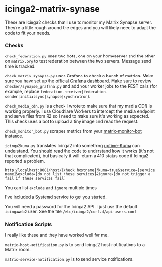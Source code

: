 # icinga2-matrix-synase



These are Icinga2 checks that I use to monitor my Matrix Synapse server. They're a little rough around the edges and you will likely need to adapt the code to fit your needs.



### Checks

`check_federation.py` uses two bots, one on your homeserver and the other on `matrix.org` to test federation between the two servers. Message send time is tracked.



`check_matrix_synapse.py` uses Grafana to check a bunch of metrics. Make sure you have set up the [official Grafana dashboard](https://matrix-org.github.io/synapse/latest/usage/administration/understanding_synapse_through_grafana_graphs.html). Make sure to review `checker/synapse_grafana.py` and add your worker jobs to the REST calls (for example, replace `federation-receiver|federation-sender|initialsync|synapse|synchrotron`).



`check_media_cdn.py` is a check I wrote to make sure that my media CDN is working properly. I use Cloudflare Workers to intercept the media endpoint and serve files from R2 so I need to make sure it's working as expected. This check uses a bot to upload a tiny image and read the request.



`check_monitor_bot.py` scrapes metrics from your [matrix-monitor-bot](https://github.com/turt2live/matrix-monitor-bot) instance.



`icinga2kuma.py` translates Icinga2 into something [uptime-Kuma](https://github.com/louislam/uptime-kuma) can understand. You should read the code to understand how it works (it's not that complicated), but basically it will return a 410 status code if Icinga2 reported a problem.

`http:/localhost:8081/host/[check hostname]?kuma=true&service=[service name]&exclude=[do not list these services]&ignore=[do not trigger a fail if these services fail]`

You can list `exclude` and `ignore` multiple times.

I've included a Systemd service to get you started.

You will need a password for the Icinga2 API. I just use the default `icingaweb2` user. See the file `/etc/icinga2/conf.d/api-users.conf`



### Notification Scripts

I really like these and they have worked well for me.

`matrix-host-notification.py` is to send Icinga2 host notifications to a Matrix room.

`matrix-service-notification.py` is to send service notifications.

